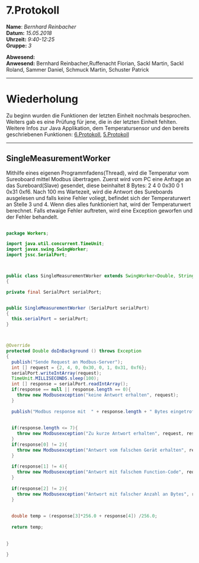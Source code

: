 # 7.Protokoll  
  
  **Name**:  *Bernhard Reinbacher*  
  **Datum:** *15.05.2018*  
  **Uhrzeit:** *9:40-12:25*  
  **Gruppe:** *3*  
  
   
    
 **Abwesend:**   
 **Anwesend:** Bernhard Reinbacher,Ruffenacht Florian, Sackl Martin, Sackl Roland, Sammer Daniel, Schmuck Martin, Schuster Patrick  
 ***********************************************************************************************************************************  
 
# Wiederholung  
Zu beginn wurden die Funktionen der letzten Einheit nochmals besprochen. Weiters gab es eine Prüfung für jene, die in der letzten Einheit fehlten. Weitere Infos zur Java Applikation, dem Temperatursensor und den bereits geschriebenen Funktionen: [6.Protokoll](/reibem14/README_20_03_2018.md), [5.Protokoll](README_13_03_2018.md)  
***********************************************************************************************************************************  
## SingleMeasurementWorker  
Mithilfe eines eigenen Programmfadens(Thread), wird die Temperatur vom Sureoboard mittel Modbus übertragen. Zuerst wird vom PC eine Anfrage an das Sureboard(Slave) gesendet, diese beinhaltet 8 Bytes: 2 4 0 0x30 0 1 0x31 0xf6. Nach 100 ms Wartezeit, wird die Antwort des Sureboards ausgelesen und falls keine Fehler voliegt, befindet sich der Temperaturwert an Stelle 3 und 4. Wenn dies alles funktioniert hat, wird der Temperaturwert berechnet. Falls etwaige Fehler auftreten, wird eine Exception geworfen und der Fehler behandelt.  
  
  ```java  
    
package Workers;

import java.util.concurrent.TimeUnit;
import javax.swing.SwingWorker;
import jssc.SerialPort;



public class SingleMeasurementWorker extends SwingWorker<Double, String>
{
  
  private final SerialPort serialPort;


  public SingleMeasurementWorker (SerialPort serialPort)
  {
    this.serialPort = serialPort;
  }
  
  

  @Override
  protected Double doInBackground () throws Exception
  {
    publish("Sende Request an Modbus-Server");
    int [] request = {2, 4, 0, 0x30, 0, 1, 0x31, 0xf6};
    serialPort.writeIntArray(request);
    TimeUnit.MILLISECONDS.sleep(100);
    int [] response = serialPort.readIntArray();
    if(response == null || response.length == 0){
      throw new Modbusexception("keine Antwort erhalten", request);
    }
    
    publish("Modbus response mit  " + response.length + " Bytes eingetroffen");
    
    
    if(response.length <= 7){
      throw new Modbusexception("Zu kurze Antwort erhalten", request, response);
    }
    if(response[0] != 2){
      throw new Modbusexception("Antwort vom falschen Gerät erhalten", request, response);
    }
    
    if(response[1] != 4){
      throw new Modbusexception("Antwort mit falschem Function-Code", request, response);
    }
    
    if(response[2] != 2){
      throw new Modbusexception("Antwort mit falscher Anzahl an Bytes", request, response);
    }
    
    
    double temp = (response[3]*256.0 + response[4]) /256.0;
    
    return temp;
    
    
  }
  
}
  ```
